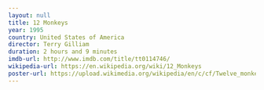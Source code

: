 ```yaml
---
layout: null
title: 12 Monkeys
year: 1995
country: United States of America
director: Terry Gilliam
duration: 2 hours and 9 minutes
imdb-url: http://www.imdb.com/title/tt0114746/
wikipedia-url: https://en.wikipedia.org/wiki/12_Monkeys
poster-url: https://upload.wikimedia.org/wikipedia/en/c/cf/Twelve_monkeysmp.jpg
---
```

